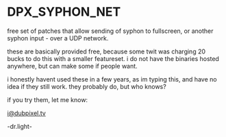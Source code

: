 # DPX_SYPHON_NET
free set of patches that allow sending of syphon to fullscreen, or another syphon input  - over a UDP network. 

these are basically provided free, because some twit was charging 20 bucks to do this with a smaller featureset. 
i do not have the binaries hosted anywhere, but can make some if people want.

i honestly havent used these in a few years, as im typing this, and have no idea if they still  work. 
they probably do, but who knows?

if you try them, let me know:

i@dubpixel.tv

-dr.light-

